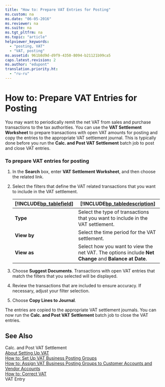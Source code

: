 ```yaml
---
title: "How to: Prepare VAT Entries for Posting"
ms.custom: na
ms.date: "06-05-2016"
ms.reviewer: na
ms.suite: na
ms.tgt_pltfrm: na
ms.topic: "article"
helpviewer_keywords: 
  - "posting, VAT"
  - "VAT, posting"
ms.assetid: 961b8d9d-d9f9-4350-8094-b21121b99ca5
caps.latest.revision: 2
ms.author: "edupont"
translation.priority.ht: 
  - "ru-ru"
---
```

# How to: Prepare VAT Entries for Posting
You may want to periodically remit the net VAT from sales and purchase transactions to the tax authorities. You can use the **VAT Settlement Worksheet** to prepare transactions with open VAT amounts for posting and copy the entries to the appropriate VAT settlement journal. This is typically done before you run the **Calc. and Post VAT Settlement** batch job to post and close VAT entries.  
  
### To prepare VAT entries for posting  
  
1.  In the **Search** box, enter **VAT Settlement Worksheet**, and then choose the related link.  
  
2.  Select the filters that define the VAT related transactions that you want to include in the VAT settlement.  
  
    |[!INCLUDE[bp_tablefield](../../ApplicationDesign/includes/bp_tablefield_md.md)]|[!INCLUDE[bp_tabledescription](../../ApplicationDesign/includes/bp_tabledescription_md.md)]|  
    |---------------------------------|---------------------------------------|  
    |**Type**|Select the type of transactions that you want to include in the VAT settlement.|  
    |**View by**|Select the time period for the VAT settlement.|  
    |**View as**|Select how you want to view the net VAT. The options include **Net Change** and **Balance at Date**.|  
  
3.  Choose **Suggest Documents**. Transactions with open VAT entries that match the filters that you selected will be displayed.  
  
4.  Review the transactions that are included to ensure accuracy. If necessary, adjust your filter selection.  
  
5.  Choose **Copy Lines to Journal**.  
  
 The entries are copied to the appropriate VAT settlement journals. You can now run the **Calc. and Post VAT Settlement** batch job to close the VAT entries.  
  
## See Also  
 Calc. and Post VAT Settlement   
 [About Setting Up VAT](../../Finance/about-setting-up-vat.md)   
 [How to: Set Up VAT Business Posting Groups](../../Finance/how-to-set-up-vat-business-posting-groups.md)   
 [How to: Assign VAT Business Posting Groups to Customer Accounts and Vendor Accounts](../../Finance/how-to-assign-vat-business-posting-groups-to-customer-accounts-and-vendor-accounts.md)   
 [How to: Correct VAT](../../Finance/how-to-correct-vat.md)   
 VAT Entry